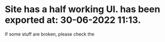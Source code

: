 # Site has a half working UI. has been exported at: 30-06-2022 11:13.
If some stuff are broken, please check the <script>, <style> or the <link> tags. If that doesn't work check console and report it here if you cannot fix it.

